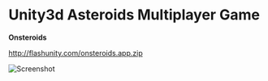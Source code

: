 # Unity3d Asteroids Multiplayer Game

**Onsteroids**

http://flashunity.com/onsteroids.app.zip

![Screenshot](http://flashunity.com/assets/onsteroids/0.jpg)